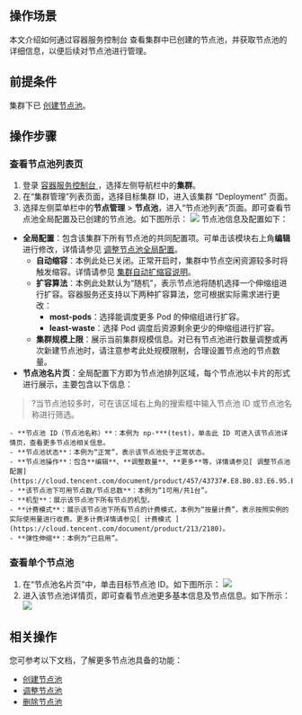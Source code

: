 ## 操作场景
本文介绍如何通过容器服务控制台 查看集群中已创建的节点池，并获取节点池的详细信息，以便后续对节点池进行管理。




## 前提条件
集群下已 [创建节点池](https://cloud.tencent.com/document/product/457/43735)。


## 操作步骤

### 查看节点池列表页[](id:ViewNodePoolsList)
1. 登录 [容器服务控制台 ](https://console.cloud.tencent.com/tke2) ，选择左侧导航栏中的**集群**。
2. 在“集群管理”列表页面，选择目标集群 ID，进入该集群 “Deployment” 页面。
3. 选择左侧菜单栏中的**节点管理** > **节点池**，进入“节点池列表”页面。即可查看节点池全局配置及已创建的节点池。如下图所示：
![](https://main.qcloudimg.com/raw/32b0002ccffc2187f406ca07f4e4936f.png)
节点池信息及配置如下：
 - **全局配置**：包含该集群下所有节点池的共同配置项。可单击该模块右上角**编辑**进行修改，详情请参见 [ 调整节点池全局配置](https://cloud.tencent.com/document/product/457/43737#adjustGlobalNodePool)。
    - **自动缩容**：本例此处已关闭。正常开启时，集群中节点空闲资源较多时将触发缩容。详情请参见 [集群自动扩缩容说明](https://cloud.tencent.com/document/product/457/32190)。
    - **扩容算法**：本例此处默认为“随机”，表示节点池将随机选择一个伸缩组进行扩容。容器服务还支持以下两种扩容算法，您可根据实际需求进行更改：
      - **most-pods**：选择能调度更多 Pod 的伸缩组进行扩容。
      - **least-waste**：选择 Pod 调度后资源剩余更少的伸缩组进行扩容。
    - **集群规模上限**：展示当前集群规模信息。对已有节点池进行数量调整或再次新建节点池时，请注意参考此处规模限制，合理设置节点池的节点数量。
 - **节点池名片页**：全局配置下方即为节点池排列区域，每个节点池以卡片的形式进行展示，主要包含以下信息：
>?当节点池较多时，可在该区域右上角的搜索框中输入节点池 ID 或节点池名称进行筛选。
>  
>
    - **节点池 ID（节点池名称）**：本例为 np-***(test)，单击此 ID 可进入该节点池详情页，查看更多节点池相关信息。
    - **节点池状态**：本例为“正常”，表示该节点池处于正常状态。
    - **节点池操作**：包含**编辑**、**调整数量**、**更多**等，详情请参见[ 调整节点池配置](https://cloud.tencent.com/document/product/457/43737#.E8.B0.83.E6.95.B4.E8.8A.82.E7.82.B9.E6.B1.A0.E9.85.8D.E7.BD.AE)。
    - **该节点池下可用节点数/节点总数**：本例为“1可用/共1台”。
    - **机型**：展示该节点池下所有节点的机型。
    - **计费模式**：展示该节点池下所有节点的计费模式，本例为“按量计费”，表示按照实例的实际使用量进行收费。更多计费详情请参见[ 计费模式 ](https://cloud.tencent.com/document/product/213/2180)。
    - **弹性伸缩**：本例为“已启用”。

### 查看单个节点池

1. 在“节点池名片页”中，单击目标节点池 ID。如下图所示：
![](https://main.qcloudimg.com/raw/e7b6dfa83d85af90428a68b26453abee.png)
2. 进入该节点池详情页，即可查看节点池更多基本信息及节点信息。如下所示：
![](https://main.qcloudimg.com/raw/dfcf9d7642e78268070bcbb6c7fc8d4e.png)


## 相关操作
您可参考以下文档，了解更多节点池具备的功能：
- [创建节点池](https://cloud.tencent.com/document/product/457/43735)
- [调整节点池](https://cloud.tencent.com/document/product/457/43737)
- [删除节点池](https://cloud.tencent.com/document/product/457/43738)



